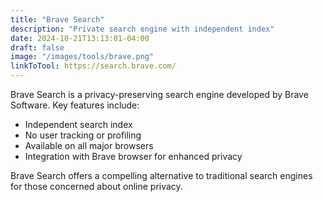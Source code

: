 ```yaml
---
title: "Brave Search"
description: "Private search engine with independent index"
date: 2024-10-21T13:13:01-04:00
draft: false
image: "/images/tools/brave.png"
linkToTool: https://search.brave.com/
---
```


Brave Search is a privacy-preserving search engine developed by Brave Software. Key features include:

- Independent search index
- No user tracking or profiling
- Available on all major browsers
- Integration with Brave browser for enhanced privacy

Brave Search offers a compelling alternative to traditional search engines for those concerned about online privacy.
